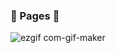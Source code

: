 ### :bookmark_tabs:&nbsp;Pages&nbsp;:bookmark_tabs:

![ezgif com-gif-maker](https://user-images.githubusercontent.com/93702328/179370800-c36b7d45-c3d7-49f3-854b-18db604f39a2.gif)
